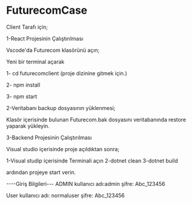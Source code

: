 # FuturecomCase
 
Client Tarafı için;

1-React Projesinin Çalıştırılması

Vscode'da Futurecom klasörünü açın;

Yeni bir terminal açarak

1- cd futurecomclient (proje dizinine gitmek için.)

2- npm install

3- npm start


2-Veritabanı backup dosyasının yüklenmesi;

Klasör içerisinde bulunan Futurecom.bak dosyasını veritabanında restore yaparak yükleyin.


3-Backend Projesinin Çalıştırılması

Visual studio içerisinde proje açıldıktan sonra;

1-Visual studip içerisinde Terminali açın
2-dotnet clean 
3-dotnet build

ardından projeye start verin.


----Giriş Bilgileri---
ADMIN
kullanıcı adı:admin 
şifre:  Abc_123456

User
kullanıcı adı: normaluser
şifre:  Abc_123456







